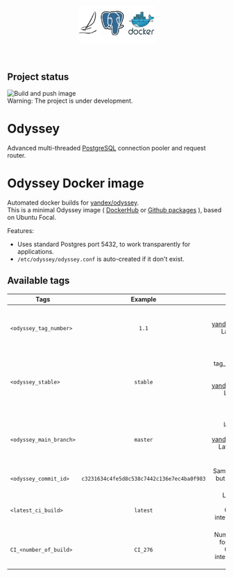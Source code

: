 <p align="center">
	<img src="logo.png" width="35%" height="35%" /><br>
</p>
<br>

Project status
--------------

![Build and push image](https://github.com/kksudo/odyssey-docker/workflows/Build%20and%20push%20image/badge.svg)    
Warning: The project is under development.

# Odyssey
Advanced multi-threaded [PostgreSQL](https://www.postgresql.org/) connection pooler and request router.

Odyssey Docker image
======================

Automated docker builds for [yandex/odyssey](https://github.com/yandex/odyssey).   
This is a minimal Odyssey image ( [DockerHub](https://hub.docker.com/r/kksudo/odyssey-docker) or [Github packages](https://github.com/kksudo/odyssey-docker/packages/) ), based on Ubuntu Focal.

Features:

* Uses standard Postgres port 5432, to work transparently for applications.    
* `/etc/odyssey/odyssey.conf` is auto-created if it don't exist.    

Available tags
--------------

| Tags      |  Example                                                  |  Description                                                                                  |
|-----------------------|:---------------------------------------------:|----------------------------------------------------------------------------------------------:|
| `<odyssey_tag_number>`    | `1.1`         | Image from latest tag in [yandex/odyssey](https://github.com/yandex/odyssey/tags). Latest tagged version of odyssey.      |
| `<odyssey_stable>`        | `stable`      | Same as tag_number, but tagged like stable. [yandex/odyssey](https://github.com/yandex/odyssey/tags). Latest stable version of odyssey. |
| `<odyssey_main_branch>`   | `master`      | Image from latest master branch in [yandex/odyssey](https://github.com/yandex/odyssey). Latest develop version of odyssey.    |
| `<odyssey_commit_id>`     | `c3231634c4fe5d8c538c7442c136e7ec4ba0f983` | Same as master, but tagged with commit_id.                                                       |
| `<latest_ci_build>`       | `latest`      | Latest tag for each build. ONLY for for internal use. DO NOT USE IT                                                           |
| `CI_<number_of_build>`    | `CI_276`      | Number of build for each build. ONLY for for internal use. DO NOT USE IT                                                      |
